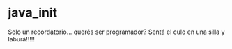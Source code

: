 # java_init
Solo un recordatorio... querés ser programador? Sentá el culo en una silla y laburá!!!!!
